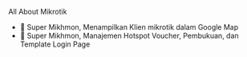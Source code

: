 All About Mikrotik
- 👋 Super Mikhmon, Menampilkan Klien mikrotik dalam Google Map
- 👀 Super Mikhmon, Manajemen Hotspot Voucher, Pembukuan, dan Template Login Page

<!---
laziena/laziena is a ✨ special ✨ repository because its `README.md` (this file) appears on your GitHub profile.
You can click the Preview link to take a look at your changes.
--->
